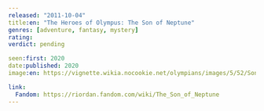 ```yaml
---
released: "2011-10-04"
title:en: "The Heroes of Olympus: The Son of Neptune"
genres: [adventure, fantasy, mystery]
rating:
verdict: pending

seen:first: 2020
date:published: 2020
image:en: https://vignette.wikia.nocookie.net/olympians/images/5/52/Son_of_Neptune_Final_Cover.jpg/revision/latest?cb=20110616135105

link:
  Fandom: https://riordan.fandom.com/wiki/The_Son_of_Neptune
---
```


